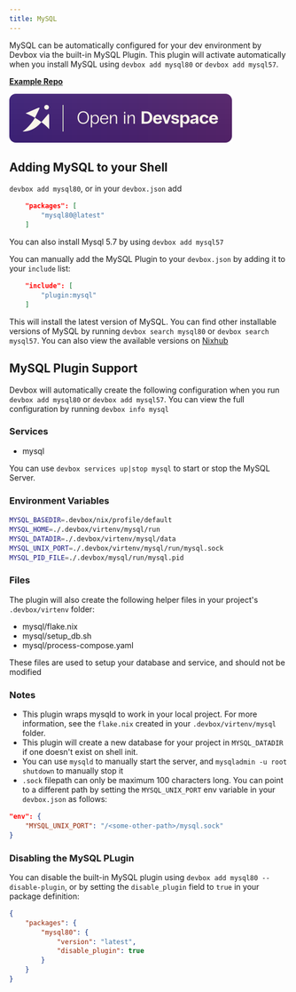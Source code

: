 ```yaml
---
title: MySQL
---
```

MySQL can be automatically configured for your dev environment by Devbox via the built-in MySQL Plugin. This plugin will activate automatically when you install MySQL using `devbox add mysql80` or `devbox add mysql57`.

[**Example Repo**](https://github.com/jetify-com/devbox/tree/main/examples/databases/mysql)

[![Open In Devspace](../../../static/img/open-in-devspace.svg)](https://www.jetify.com/devbox/templates/mysql)

## Adding MySQL to your Shell

`devbox add mysql80`, or in your `devbox.json` add

```json
    "packages": [
        "mysql80@latest"
    ]
```

You can also install Mysql 5.7 by using `devbox add mysql57`

You can manually add the MySQL Plugin to your `devbox.json` by adding it to your `include` list:

```json
    "include": [
        "plugin:mysql"
    ]
```

This will install the latest version of MySQL. You can find other installable versions of MySQL by running `devbox search mysql80` or `devbox search mysql57`. You can also view the available versions on [Nixhub](https://www.nixhub.io/packages/mysql80)

## MySQL Plugin Support

Devbox will automatically create the following configuration when you run `devbox add mysql80` or `devbox add mysql57`. You can view the full configuration by running `devbox info mysql`

### Services

* mysql

You can use `devbox services up|stop mysql` to start or stop the MySQL Server.

### Environment Variables

```bash
MYSQL_BASEDIR=.devbox/nix/profile/default
MYSQL_HOME=./.devbox/virtenv/mysql/run
MYSQL_DATADIR=./.devbox/virtenv/mysql/data
MYSQL_UNIX_PORT=./.devbox/virtenv/mysql/run/mysql.sock
MYSQL_PID_FILE=./.devbox/mysql/run/mysql.pid
```

### Files

The plugin will also create the following helper files in your project's `.devbox/virtenv` folder:

* mysql/flake.nix
* mysql/setup_db.sh
* mysql/process-compose.yaml

These files are used to setup your database and service, and should not be modified

### Notes

* This plugin wraps mysqld to work in your local project. For more information, see the `flake.nix` created in your `.devbox/virtenv/mysql` folder.
* This plugin will create a new database for your project in `MYSQL_DATADIR` if one doesn't exist on shell init.
* You can use `mysqld` to manually start the server, and `mysqladmin -u root shutdown` to manually stop it
* `.sock` filepath can only be maximum 100 characters long. You can point to a different path by setting the `MYSQL_UNIX_PORT` env variable in your `devbox.json` as follows:

```json
"env": {
    "MYSQL_UNIX_PORT": "/<some-other-path>/mysql.sock"
}
```

### Disabling the MySQL PLugin

You can disable the built-in MySQL plugin using `devbox add mysql80 --disable-plugin`, or by setting the `disable_plugin` field to `true` in your package definition:

```json
{
    "packages": {
        "mysql80": {
            "version": "latest",
            "disable_plugin": true
        }
    }
}
```
